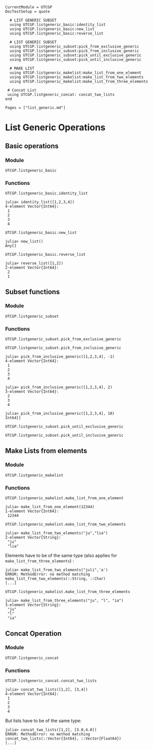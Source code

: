 ```@meta
CurrentModule = UTCGP
DocTestSetup = quote

  # LIST GENERIC SUBSET
  using UTCGP.listgeneric_basic:identity_list
  using UTCGP.listgeneric_basic:new_list
  using UTCGP.listgeneric_basic:reverse_list
  
  # LIST GENERIC SUBSET
  using UTCGP.listgeneric_subset:pick_from_exclusive_generic
  using UTCGP.listgeneric_subset:pick_from_inclusive_generic
  using UTCGP.listgeneric_subset:pick_until_exclusive_generic
  using UTCGP.listgeneric_subset:pick_until_inclusive_generic

  # MAKE LIST 
  using UTCGP.listgeneric_makelist:make_list_from_one_element
  using UTCGP.listgeneric_makelist:make_list_from_two_elements
  using UTCGP.listgeneric_makelist:make_list_from_three_elements

 # Concat List
 using UTCGP.listgeneric_concat: concat_two_lists
end
```

```@contents
Pages = ["list_generic.md"]
```

# List Generic Operations

## Basic operations 

### Module 

```@docs
UTCGP.listgeneric_basic
```
### Functions 

```@docs
UTCGP.listgeneric_basic.identity_list
```
```jldoctest
julia> identity_list([1,2,3,4])
4-element Vector{Int64}:
 1
 2
 3
 4
```

```@docs
UTCGP.listgeneric_basic.new_list
```
```jldoctest
julia> new_list()
Any[]
```

```@docs
UTCGP.listgeneric_basic.reverse_list
```
```jldoctest
julia> reverse_list([1,2])
2-element Vector{Int64}:
 2
 1
```

## Subset functions

### Module
```@docs
UTCGP.listgeneric_subset
```

### Functions

```@docs
UTCGP.listgeneric_subset.pick_from_exclusive_generic
```


```@docs
UTCGP.listgeneric_subset.pick_from_inclusive_generic
```
```jldoctest
julia> pick_from_inclusive_generic([1,2,3,4], -1)
4-element Vector{Int64}:
 1
 2
 3
 4
```
```jldoctest
julia> pick_from_inclusive_generic([1,2,3,4], 2)
3-element Vector{Int64}:
 2
 3
 4
```
```jldoctest
julia> pick_from_inclusive_generic([1,2,3,4], 10)
Int64[]
```

```@docs
UTCGP.listgeneric_subset.pick_until_exclusive_generic
```
```@docs
UTCGP.listgeneric_subset.pick_until_inclusive_generic
```



## Make Lists from elements

### Module
```@docs
UTCGP.listgeneric_makelist
```

### Functions

```@docs
UTCGP.listgeneric_makelist.make_list_from_one_element
```
```jldoctest
julia> make_list_from_one_element(12344)
1-element Vector{Int64}:
 12344
```

```@docs
UTCGP.listgeneric_makelist.make_list_from_two_elements
```
```jldoctest
julia> make_list_from_two_elements("ju","lia")
2-element Vector{String}:
 "ju"
 "lia"
```

Elements have to be of the same type (also applies for `make_list_from_three_elements`)  : 

```jldoctest
julia> make_list_from_two_elements("juli",'a')
ERROR: MethodError: no method matching make_list_from_two_elements(::String, ::Char)
[...] 
```

```@docs
UTCGP.listgeneric_makelist.make_list_from_three_elements
```
```jldoctest
julia> make_list_from_three_elements("ju", "l", "ia")
3-element Vector{String}:
 "ju"
 "l"
 "ia"
```


## Concat Operation

### Module
```@docs
UTCGP.listgeneric_concat
```

### Functions

```@docs
UTCGP.listgeneric_concat.concat_two_lists
```
```jldoctest
julia> concat_two_lists([1,2], [3,4])
4-element Vector{Int64}:
 1
 2
 3
 4
```

But lists have to be of the same type:

```jldoctest
julia> concat_two_lists([1,2], [3.0,4.0])
ERROR: MethodError: no method matching concat_two_lists(::Vector{Int64}, ::Vector{Float64})
[...]
```
